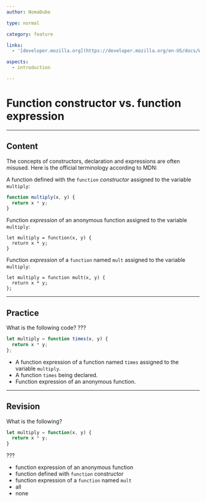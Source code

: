 ```yaml
---
author: NomaDube

type: normal

category: feature

links:
  - '[developer.mozilla.org](https://developer.mozilla.org/en-US/docs/Web/JavaScript/Reference/Functions#Function_constructor_vs._function_declaration_vs._function_expression){website}'

aspects:
  - introduction

---
```


# Function constructor vs. function expression

---
## Content

The concepts of constructors, declaration and expressions are often misused. Here is the official terminology according to MDN:

A function defined with the `function` *constructor* assigned to the variable `multiply`:

```js
function multiply(x, y) {
  return x * y;
}

```

Function *expression* of an anonymous function assigned to the variable `multiply`:

```
let multiply = function(x, y) {
  return x * y;
}

```

Function *expression* of a `function` named `mult` assigned to the variable `multiply`:

```
let multiply = function mult(x, y) {
  return x * y;
};

```

---
## Practice

What is the following code? ???

```javascript
let multiply = function times(x, y) {
  return x * y;
};
```


* A function expression of a function named `times` assigned to the variable `multiply`.
* A function `times` being declared.
* Function expression of an anonymous function.

---
## Revision

What is the following?

```javascript
let multiply = function(x, y) {
  return x * y;
}
```

???


* function expression of an anonymous function
* function defined with `function` constructor
* function expression of a `function` named `mult`
* all
* none

